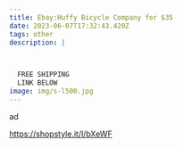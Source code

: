 ```yaml
---
title: Ebay:Huffy Bicycle Company for $35
date: 2023-06-07T17:32:43.420Z
tags: other
description: |
  


  FREE SHIPPING 
  LINK BELOW
image: img/s-l500.jpg
---
```

a﻿d

 https://shopstyle.it/l/bXeWF